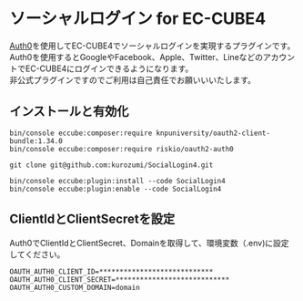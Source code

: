# ソーシャルログイン for EC-CUBE4

[Auth0](https://auth0.com/jp/)を使用してEC-CUBE4でソーシャルログインを実現するプラグインです。  
Auth0を使用するとGoogleやFacebook、Apple、Twitter、LineなどのアカウントでEC-CUBE4にログインできるようになります。   
非公式プラグインですのでご利用は自己責任でお願いいいたします。  

## インストールと有効化
```
bin/console eccube:composer:require knpuniversity/oauth2-client-bundle:1.34.0
bin/console eccube:composer:require riskio/oauth2-auth0

git clone git@github.com:kurozumi/SocialLogin4.git

bin/console eccube:plugin:install --code SocialLogin4
bin/console eccube:plugin:enable --code SocialLogin4
```

## ClientIdとClientSecretを設定

Auth0でClientIdとClientSecret、Domainを取得して、環境変数（.env)に設定してください。

```
OAUTH_AUTH0_CLIENT_ID=****************************
OAUTH_AUTH0_CLIENT_SECRET=****************************
OAUTH_AUTH0_CUSTOM_DOMAIN=domain
```
